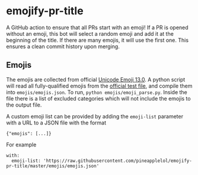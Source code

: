 # emojify-pr-title

A GitHub action to ensure that all PRs start with an emoji! If a PR is opened without an emoji, this bot will select a random emoji and add it at the beginning of the title. If there are many emojis, it will use the first one. This ensures a clean commit history upon merging.

## Emojis

The emojis are collected from official [Unicode Emoji 13.0](http://www.unicode.org/emoji/charts-13.0/). A python script will read all fully-qualified emojis from the [official test file](https://unicode.org/Public/emoji/13.0/), and compile them into `emojis/emojis.json`. To run, `python emojis/emoji_parse.py`. Inside the file there is a list of excluded categories which will not include the emojis to the output file.

A custom emoji list can be provided by adding the `emoji-list` parameter with a URL to a JSON file with the format

```
{"emojis": [...]}
```

For example

```
with:
  emoji-list: 'https://raw.githubusercontent.com/pineapplelol/emojify-pr-title/master/emojis/emojis.json'
```
